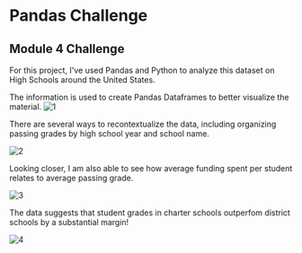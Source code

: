 # Pandas Challenge
## Module 4 Challenge
For this project, I've used Pandas and Python to analyze this dataset on High Schools around the United States.

The information is used to create Pandas Dataframes to better visualize the material.
![1](https://github.com/hdkronke/pandas-challenge/assets/117773492/c6d9ecbb-fb5e-414f-a052-b51d660f5f54)

There are several ways to recontextualize the data, including organizing passing grades by high school year and school name.

![2](https://github.com/hdkronke/pandas-challenge/assets/117773492/78729b11-ccc5-41ef-b5c6-99a51669ecc2)

Looking closer, I am also able to see how average funding spent per student relates to average passing grade.

![3](https://github.com/hdkronke/pandas-challenge/assets/117773492/8a785e50-f668-4667-8157-97ea618fe530)

The data suggests that student grades in charter schools outperfom district schools by a substantial margin!

![4](https://github.com/hdkronke/pandas-challenge/assets/117773492/2b165045-c466-40a7-8a49-3645cec98c54)
